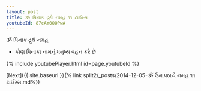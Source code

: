 ```yaml
---
layout: post
title: ૐ પિનાક દ્રુથે નમહ ૧૧ ટાઈમ્સ
youtubeId: 87cAY0OOPwA
---
```

 
 
 ૐ પિનાક દ્રુથે નમહ  
 
 -  કોણ પિનાકા નામનું ધનુષ્ય વહન કરે છે 
 
  
 
  
 
 
 
 
 
 


{% include youtubePlayer.html id=page.youtubeId %}
 
[Next]({{ site.baseurl }}{% link  split2/_posts/2014-12-05-ૐ ઉમાપઠાયે નમહ ૧૧ ટાઈમ્સ.md%})
 
